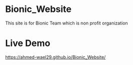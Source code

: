 # Bionic_Website
This site is for Bionic Team which is non profit organization 


# Live Demo
https://ahmed-wael29.github.io/Bionic_Website/
